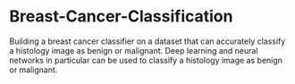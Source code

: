 # Breast-Cancer-Classification
Building a breast cancer classifier on a dataset that can accurately classify a histology image as benign or malignant. Deep learning and neural networks in particular can be used to classify a histology image as benign or malignant.
